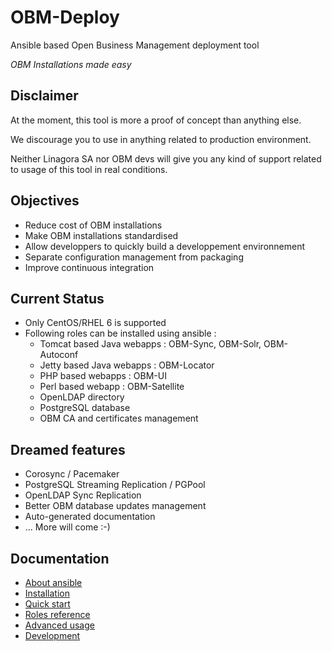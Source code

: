 OBM-Deploy
==========

Ansible based Open Business Management deployment tool

 _OBM Installations made easy_

Disclaimer
----------

At the moment, this tool is more a proof of concept than anything else.

We discourage you to use in anything related to production environment.

Neither Linagora SA nor OBM devs will give you any kind of support
related to usage of this tool in real conditions.

Objectives
----------

 * Reduce cost of OBM installations
 * Make OBM installations standardised
 * Allow developpers to quickly build a developpement environnement
 * Separate configuration management from packaging
 * Improve continuous integration

Current Status
--------------

 * Only CentOS/RHEL 6 is supported
 * Following roles can be installed using ansible :
    - Tomcat based Java webapps : OBM-Sync, OBM-Solr, OBM-Autoconf
    - Jetty based Java webapps : OBM-Locator
    - PHP based webapps : OBM-UI
    - Perl based webapp : OBM-Satellite
    - OpenLDAP directory
    - PostgreSQL database
    - OBM CA and certificates management

Dreamed features
----------------

 * Corosync / Pacemaker
 * PostgreSQL Streaming Replication / PGPool
 * OpenLDAP Sync Replication
 * Better OBM database updates management
 * Auto-generated documentation
 * ... More will come :-)

Documentation
-------------

 * [About ansible](docs/ansible.md "ansible.md")
 * [Installation](docs/install.md "install.md")
 * [Quick start](docs/quickstart.md "quickstart.md")
 * [Roles reference](docs/roles.md "roles.md")
 * [Advanced usage](docs/advanced.md "advanced.md")
 * [Development](docs/development.md "development.md")

